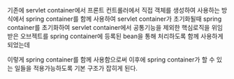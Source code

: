 
기존에 servlet container에서 프론트 컨트롤러에서 직접 객체를 생성하여 사용하는 방식에서 spring container를 함께 사용하여 servlet container가 초기화될때 spring container를 초기화하여 servlet container에서 공통기능을 제외한 핵심로직을 위임받은 오브젝트를 spring container에 등록된 bean을 통해 처리하도록 함께 사용하게 되었는데

이렇게 spring container를 함께 사용함으로써 이후에 spring container가 할 수 있는 일들을 적용가능하도록 기본 구조가 잡히게 된다.

